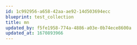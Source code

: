 ```yaml
---
id: 1c992956-a658-42aa-ae92-14d503694ecc
blueprint: test_collection
title: mn
updated_by: f5fe1958-774a-4886-a03e-0b74ece8600a
updated_at: 1670893966
---
```

